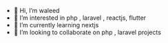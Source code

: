 - 👋 Hi, I’m waleed 
- 👀 I’m interested in php , laravel , reactjs, flutter
- 🌱 I’m currently learning nextjs
- 💞️ I’m looking to collaborate on php , laravel  projects
 

